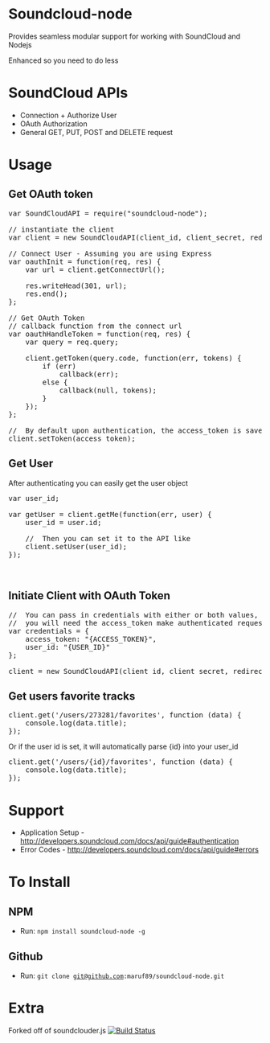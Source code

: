 Soundcloud-node
===============

Provides seamless modular support for working with SoundCloud and Nodejs

Enhanced so you need to do less


SoundCloud APIs
===============
- Connection + Authorize User
- OAuth Authorization
- General GET, PUT, POST and DELETE request

Usage
==============

Get OAuth token
---------------
<pre>
var SoundCloudAPI = require("soundcloud-node");

// instantiate the client
var client = new SoundCloudAPI(client_id, client_secret, redirect_uri);

// Connect User - Assuming you are using Express 
var oauthInit = function(req, res) {
    var url = client.getConnectUrl();

    res.writeHead(301, url);
    res.end();
};

// Get OAuth Token
// callback function from the connect url
var oauthHandleToken = function(req, res) {
    var query = req.query;

    client.getToken(query.code, function(err, tokens) {
        if (err)
            callback(err);
        else {
            callback(null, tokens);
        }
    });
};

//  By default upon authentication, the access_token is saved, but you can add it like
client.setToken(access_token);
</pre>

Get User
--------
After authenticating you can easily get the user object
<pre>
var user_id;

var getUser = client.getMe(function(err, user) {
    user_id = user.id;

    //  Then you can set it to the API like
    client.setUser(user_id);
});


</pre>

Initiate Client with OAuth Token
--------------------------------
<pre>
//  You can pass in credentials with either or both values, but 
//  you will need the access_token make authenticated requests
var credentials = {
    access_token: "{ACCESS_TOKEN}",
    user_id: "{USER_ID}"
};

client = new SoundCloudAPI(client_id, client_secret, redirect_uri, credentials);
</pre>


Get users favorite tracks
-------------------------
<pre>
client.get('/users/273281/favorites', function (data) {
    console.log(data.title);
});
</pre>
Or if the user id is set, it will automatically parse {id} into your user_id
<pre>
client.get('/users/{id}/favorites', function (data) {
    console.log(data.title);
});
</pre>


Support
============
- Application Setup - http://developers.soundcloud.com/docs/api/guide#authentication
- Error Codes - http://developers.soundcloud.com/docs/api/guide#errors


To Install
============

NPM
---------
- Run: <code>npm install soundcloud-node -g</code>

Github
---------
- Run: <code>git clone git@github.com:maruf89/soundcloud-node.git</code>

Extra
============
Forked off of soundclouder.js [![Build Status](https://api.travis-ci.org/khilnani/soundclouder.js.png?branch=master)](https://travis-ci.org/khilnani/soundclouder.js)


